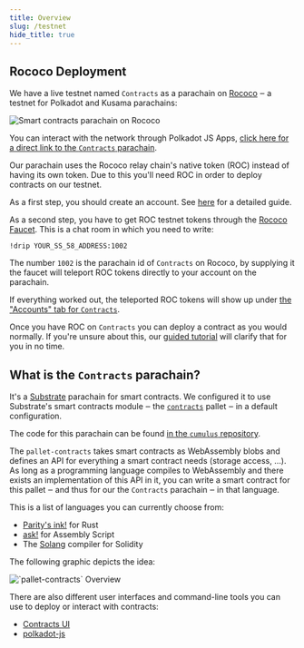 ```yaml
---
title: Overview
slug: /testnet
hide_title: true
---
```


## Rococo Deployment

We have a live testnet named `Contracts` as a parachain on [Rococo](https://wiki.polkadot.network/docs/build-pdk#rococo-testnet) ‒
a testnet for Polkadot and Kusama parachains:

<div class="schema">
    <img src="/img/contracts-on-polkadot-js.png" alt="Smart contracts parachain on Rococo" />
</div>

You can interact with the network through Polkadot JS Apps,
[click here for a direct link to the `Contracts` parachain](https://polkadot.js.org/apps/?rpc=wss%3A%2F%2Frococo-contracts-rpc.polkadot.io#/explorer).

Our parachain uses the Rococo relay chain's native token (ROC) instead of having its own token.
Due to this you'll need ROC in order to deploy contracts on our testnet.

As a first step, you should create an account. See [here](https://wiki.polkadot.network/docs/learn-account-generation)
for a detailed guide.

As a second step, you have to get ROC testnet tokens through the [Rococo Faucet](https://wiki.polkadot.network/docs/learn-DOT#getting-tokens-on-the-rococo-testnet).
This is a chat room in which you need to write:
```
!drip YOUR_SS_58_ADDRESS:1002
```
The number `1002` is the parachain id of `Contracts` on Rococo, by supplying it the faucet will teleport ROC
tokens directly to your account on the parachain.

If everything worked out, the teleported ROC tokens will show up under
[the "Accounts" tab for `Contracts`](https://polkadot.js.org/apps/?rpc=wss%3A%2F%2Frococo-contracts-rpc.polkadot.io#/accounts).

Once you have ROC on `Contracts` you can deploy a contract as you would normally.
If you're unsure about this, our [guided tutorial](https://docs.substrate.io/tutorials/smart-contracts//)
will clarify that for you in no time.


## What is the `Contracts` parachain?

It's a [Substrate](https://github.com/paritytech/substrate)
parachain for smart contracts.
We configured it to use Substrate's smart contracts module ‒ the
[`contracts`](https://github.com/paritytech/substrate/tree/master/frame/contracts) pallet ‒ in
a default configuration.

The code for this parachain can be found [in the `cumulus` repository](https://github.com/paritytech/cumulus/tree/master/parachains/runtimes/contracts/contracts-rococo).

The `pallet-contracts` takes smart contracts as WebAssembly blobs and defines an API
for everything a smart contract needs (storage access, …).
As long as a programming language compiles to WebAssembly and there exists an implementation
of this API in it, you can write a smart contract for this pallet ‒ and thus for our the `Contracts`
parachain ‒ in that language.

This is a list of languages you can currently choose from:

* [Parity's ink!](https://github.com/paritytech/ink) for Rust
* [ask!](https://github.com/patractlabs/ask) for Assembly Script
* The [Solang](https://github.com/hyperledger-labs/solang) compiler for Solidity

The following graphic depicts the idea:

<div class="schema">
    <img src="/img/pallet-contracts-overview.svg" alt="`pallet-contracts` Overview" />
</div>

There are also different user interfaces and command-line tools you can use to deploy
or interact with contracts:

* [Contracts UI](https://contracts-ui.substrate.io/)
* [polkadot-js](https://polkadot.js.org/apps/)

